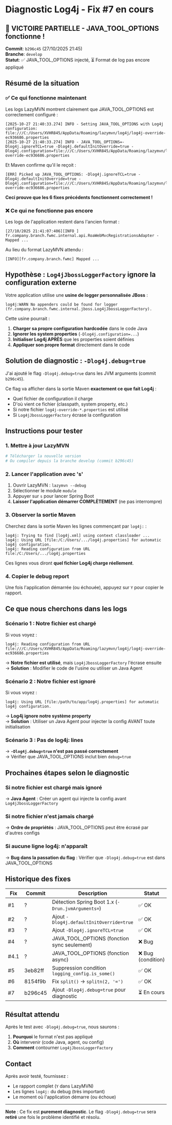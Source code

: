 # Diagnostic Log4j - Fix #7 en cours

## 🎉 VICTOIRE PARTIELLE - JAVA_TOOL_OPTIONS fonctionne !

**Commit**: `b296c45` (27/10/2025 21:45)  
**Branche**: `develop`  
**Statut**: ✅ JAVA_TOOL_OPTIONS injecté, ⏳ Format de log pas encore appliqué

## Résumé de la situation

### ✅ Ce qui fonctionne maintenant

Les logs LazyMVN montrent clairement que JAVA_TOOL_OPTIONS est correctement configuré :

```
[2025-10-27 21:40:33.274] INFO - Setting JAVA_TOOL_OPTIONS with Log4j configuration: file:///C:/Users/XVHR845/AppData/Roaming/lazymvn/log4j/log4j-override-ec936686.properties
[2025-10-27 21:40:33.274] INFO - JAVA_TOOL_OPTIONS=-Dlog4j.ignoreTCL=true -Dlog4j.defaultInitOverride=true -Dlog4j.configuration=file:///C:/Users/XVHR845/AppData/Roaming/lazymvn/log4j/log4j-override-ec936686.properties
```

Et Maven confirme qu'il le reçoit :

```
[ERR] Picked up JAVA_TOOL_OPTIONS: -Dlog4j.ignoreTCL=true -Dlog4j.defaultInitOverride=true -Dlog4j.configuration=file:///C:/Users/XVHR845/AppData/Roaming/lazymvn/log4j/log4j-override-ec936686.properties
```

**Ceci prouve que les 6 fixes précédents fonctionnent correctement !**

### ❌ Ce qui ne fonctionne pas encore

Les logs de l'application restent dans l'ancien format :

```
[27/10/2025 21:41:07:406][INFO ] fr.company.branch.fwmc.internal.api.RoaWebMvcRegistrationsAdapter - Mapped ...
```

Au lieu du format LazyMVN attendu :

```
[INFO][fr.company.branch.fwmc] Mapped ...
```

## Hypothèse : `Log4jJbossLoggerFactory` ignore la configuration externe

Votre application utilise une **usine de logger personnalisée JBoss** :

```
log4j:WARN No appenders could be found for logger (fr.company.branch.fwmc.internal.jboss.Log4jJbossLoggerFactory).
```

Cette usine pourrait :

1. **Charger sa propre configuration hardcodée** dans le code Java
2. **Ignorer les system properties** (`-Dlog4j.configuration=...`)
3. **Initialiser Log4j APRÈS** que les properties soient définies
4. **Appliquer son propre format** directement dans le code

## Solution de diagnostic : `-Dlog4j.debug=true`

J'ai ajouté le flag `-Dlog4j.debug=true` dans les JVM arguments (commit `b296c45`).

Ce flag va afficher dans la sortie Maven **exactement ce que fait Log4j** :
- Quel fichier de configuration il charge
- D'où vient ce fichier (classpath, system property, etc.)
- Si notre fichier `log4j-override-*.properties` est utilisé
- Si `Log4jJbossLoggerFactory` écrase la configuration

## Instructions pour tester

### 1. Mettre à jour LazyMVN

```bash
# Télécharger la nouvelle version
# Ou compiler depuis la branche develop (commit b296c45)
```

### 2. Lancer l'application avec 's'

1. Ouvrir LazyMVN : `lazymvn --debug`
2. Sélectionner le module `module`
3. Appuyer sur `s` pour lancer Spring Boot
4. **Laisser l'application démarrer COMPLÈTEMENT** (ne pas interrompre)

### 3. Observer la sortie Maven

Cherchez dans la sortie Maven les lignes commençant par `log4j:` :

```
log4j: Trying to find [log4j.xml] using context classloader ...
log4j: Using URL [file:/C:/Users/.../log4j.properties] for automatic log4j configuration.
log4j: Reading configuration from URL file:/C:/Users/.../log4j.properties
```

Ces lignes vous diront **quel fichier Log4j charge réellement**.

### 4. Copier le debug report

Une fois l'application démarrée (ou échouée), appuyez sur `Y` pour copier le rapport.

## Ce que nous cherchons dans les logs

### Scénario 1 : Notre fichier est chargé

Si vous voyez :

```
log4j: Reading configuration from URL file:///C:/Users/XVHR845/AppData/Roaming/lazymvn/log4j/log4j-override-ec936686.properties
```

→ **Notre fichier est utilisé**, mais `Log4jJbossLoggerFactory` l'écrase ensuite  
→ **Solution** : Modifier le code de l'usine ou utiliser un Java Agent

### Scénario 2 : Notre fichier est ignoré

Si vous voyez :

```
log4j: Using URL [file:/path/to/app/log4j.properties] for automatic log4j configuration.
```

→ **Log4j ignore notre système property**  
→ **Solution** : Utiliser un Java Agent pour injecter la config AVANT toute initialisation

### Scénario 3 : Pas de log4j: lines

→ **`-Dlog4j.debug=true` n'est pas passé correctement**  
→ Vérifier que JAVA_TOOL_OPTIONS inclut bien `debug=true`

## Prochaines étapes selon le diagnostic

### Si notre fichier est chargé mais ignoré
→ **Java Agent** : Créer un agent qui injecte la config avant `Log4jJbossLoggerFactory`

### Si notre fichier n'est jamais chargé
→ **Ordre de propriétés** : JAVA_TOOL_OPTIONS peut être écrasé par d'autres configs

### Si aucune ligne log4j: n'apparaît
→ **Bug dans la passation du flag** : Vérifier que `-Dlog4j.debug=true` est dans JAVA_TOOL_OPTIONS

## Historique des fixes

| Fix | Commit | Description | Statut |
|-----|--------|-------------|--------|
| #1 | ? | Détection Spring Boot 1.x (`-Drun.jvmArguments=`) | ✅ OK |
| #2 | ? | Ajout `-Dlog4j.defaultInitOverride=true` | ✅ OK |
| #3 | ? | Ajout `-Dlog4j.ignoreTCL=true` | ✅ OK |
| #4 | ? | JAVA_TOOL_OPTIONS (fonction sync seulement) | ❌ Bug |
| #4.1 | ? | JAVA_TOOL_OPTIONS (fonction async) | ❌ Bug (condition) |
| #5 | 3eb82ff | Suppression condition `logging_config.is_some()` | ✅ OK |
| #6 | 8154f9b | Fix `split()` → `splitn(2, '=')` | ✅ OK |
| #7 | b296c45 | Ajout `-Dlog4j.debug=true` pour diagnostic | ⏳ En cours |

## Résultat attendu

Après le test avec `-Dlog4j.debug=true`, nous saurons :

1. **Pourquoi** le format n'est pas appliqué
2. **Où** intervenir (code Java, agent, ou config)
3. **Comment** contourner `Log4jJbossLoggerFactory`

## Contact

Après avoir testé, fournissez :
- Le rapport complet (`Y` dans LazyMVN)
- Les lignes `log4j:` du debug (très important)
- Le moment où l'application démarre (ou échoue)

---

**Note** : Ce fix est **purement diagnostic**. Le flag `-Dlog4j.debug=true` sera **retiré** une fois le problème identifié et résolu.
